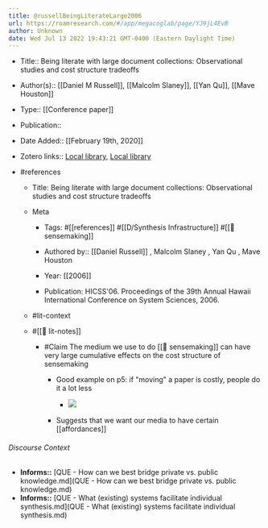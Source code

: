 ```yaml
---
title: @russellBeingLiterateLarge2006
url: https://roamresearch.com/#/app/megacoglab/page/YJ9jL4EvB
author: Unknown
date: Wed Jul 13 2022 19:43:21 GMT-0400 (Eastern Daylight Time)
---
```


- Title:: Being literate with large document collections: Observational studies and cost structure tradeoffs
- Author(s):: [[Daniel M Russell]], [[Malcolm Slaney]], [[Yan Qu]], [[Mave Houston]]
- Type:: [[Conference paper]]
- Publication::
- Date Added:: [[February 19th, 2020]]
- Zotero links:: [Local library](zotero://select/groups/2451508/items/B3SRKESE), [Local library](https://www.zotero.org/groups/2451508/items/B3SRKESE)
- #references

    - Title: Being literate with large document collections: Observational studies and cost structure tradeoffs

    - Meta

        - Tags: #[[references]] #[[D/Synthesis Infrastructure]] #[[🧱 sensemaking]]

        - Authored by::  [[Daniel Russell]] ,  Malcolm Slaney ,  Yan Qu ,  Mave Houston

        - Year: [[2006]]

        - Publication: HICSS'06. Proceedings of the 39th Annual Hawaii International Conference on System Sciences, 2006.

    - #lit-context

    - #[[📝 lit-notes]]

        - #Claim The medium we use to do [[🧱 sensemaking]] can have very large cumulative effects on the cost structure of sensemaking

            - Good example on p5: if "moving" a paper is costly, people do it a lot less

                - ![](https://firebasestorage.googleapis.com/v0/b/firescript-577a2.appspot.com/o/imgs%2Fapp%2Fmegacoglab%2FmuvXeF7GHN?alt=media&token=ce8e89f8-49ce-48af-9ef7-21e822b26f21)

            - Suggests that we want our media to have certain [[affordances]]

###### Discourse Context

- **Informs::** [QUE - How can we best bridge private vs. public knowledge.md](QUE - How can we best bridge private vs. public knowledge.md)
- **Informs::** [QUE - What (existing) systems facilitate individual synthesis.md](QUE - What (existing) systems facilitate individual synthesis.md)

